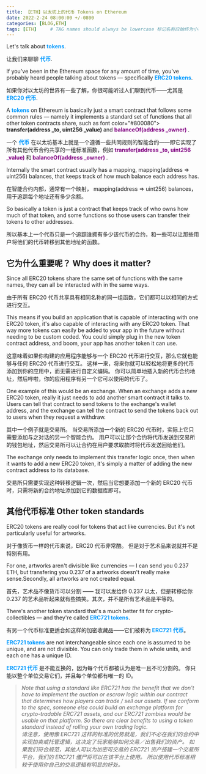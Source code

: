 ```yaml
---
title: 【ETH】以太坊上的代币 Tokens on Ethereum
date: 2022-2-24 08:00:00 +/-0800
categories: [BLOG,ETH]
tags: [ETH]     # TAG names should always be lowercase 标记名称应始终为小写
---
```


<!---

<font color="#800080"><b> 私有 </b></font>
<b><font color="#0099ff">结构体类型</font></b>
> **
```solidity
```

--->

Let's talk about <b><font color="#0099ff">tokens</font></b>.

让我们来聊聊 <b><font color="#0099ff">代币</font></b>.

If you've been in the Ethereum space for any amount of time, you've probably heard people talking about tokens — specifically <b><font color="#0099ff">ERC20 tokens</font></b>.

如果你对以太坊的世界有一些了解，你很可能听过人们聊到代币——尤其是 <b><font color="#0099ff">ERC20 代币</font></b>.

A <b><font color="#0099ff">tokens</font></b> on Ethereum is basically just a smart contract that follows some common rules — namely it implements a standard set of functions that all other token contracts share, such as font color="#800080"><b> transfer(address _to, uint256 _value) </b></font>  and <font color="#800080"><b> balanceOf(address _owner) </b></font>.

一个 <b><font color="#0099ff">代币</font></b> 在以太坊基本上就是一个遵循一些共同规则的智能合约——即它实现了所有其他代币合约共享的一组标准函数，例如<font color="#800080"><b> transfer(address _to, uint256 _value) </b></font>  和<font color="#800080"><b> balanceOf(address _owner) </b></font> .

Internally the smart contract usually has a mapping, mapping(address => uint256) balances, that keeps track of how much balance each address has.

在智能合约内部，通常有一个映射， mapping(address => uint256) balances，用于追踪每个地址还有多少余额。

So basically a token is just a contract that keeps track of who owns how much of that token, and some functions so those users can transfer their tokens to other addresses.

所以基本上一个代币只是一个追踪谁拥有多少该代币的合约，和一些可以让那些用户将他们的代币转移到其他地址的函数。

## 它为什么重要呢？ Why does it matter?

Since all ERC20 tokens share the same set of functions with the same names, they can all be interacted with in the same ways.

由于所有 ERC20 代币共享具有相同名称的同一组函数，它们都可以以相同的方式进行交互。

This means if you build an application that is capable of interacting with one ERC20 token, it's also capable of interacting with any ERC20 token. That way more tokens can easily be added to your app in the future without needing to be custom coded. You could simply plug in the new token contract address, and boom, your app has another token it can use.

这意味着如果你构建的应用程序能够与一个 ERC20 代币进行交互，那么它就也能够与任何 ERC20 代币进行交互。 这样一来，将来你就可以轻松地将更多的代币添加到你的应用中，而无需进行自定义编码。 你可以简单地插入新的代币合约地址，然后哗啦，你的应用程序有另一个它可以使用的代币了。

One example of this would be an exchange. When an exchange adds a new ERC20 token, really it just needs to add another smart contract it talks to. Users can tell that contract to send tokens to the exchange's wallet address, and the exchange can tell the contract to send the tokens back out to users when they request a withdraw.

其中一个例子就是交易所。 当交易所添加一个新的 ERC20 代币时，实际上它只需要添加与之对话的另一个智能合约。 用户可以让那个合约将代币发送到交易所的钱包地址，然后交易所可以让合约在用户要求取款时将代币发送回给他们。

The exchange only needs to implement this transfer logic once, then when it wants to add a new ERC20 token, it's simply a matter of adding the new contract address to its database.

交易所只需要实现这种转移逻辑一次，然后当它想要添加一个新的 ERC20 代币时，只需将新的合约地址添加到它的数据库即可。

## 其他代币标准 Other token standards

ERC20 tokens are really cool for tokens that act like currencies. But it's not particularly useful for artworks.

对于像货币一样的代币来说，ERC20 代币非常酷。 但是对于艺术品来说就并不是特别有用。

For one,  artworks aren't divisible like currencies — I can send you 0.237 ETH, but transfering you 0.237 of a artworks doesn't really make sense.Secondly, all artworks are not created equal.

首先，艺术品不像货币可以分割 —— 我可以发给你 0.237 以太，但是转移给你 0.237 的艺术品听起来就有些搞笑。其次，并不是所有艺术品是平等的。

There's another token standard that's a much better fit for crypto-collectibles  — and they're called <b><font color="#0099ff"> ERC721 tokens</font></b>.

有另一个代币标准更适合如这样的加密收藏品——它们被称为<b><font color="#0099ff"> ERC721 代币</font></b>。

<b><font color="#0099ff"> ERC721 tokens</font></b> are not interchangeable since each one is assumed to be unique, and are not divisible. You can only trade them in whole units, and each one has a unique ID.

<b><font color="#0099ff"> ERC721 代币 </font></b>是不能互换的，因为每个代币都被认为是唯一且不可分割的。 你只能以整个单位交易它们，并且每个单位都有唯一的 ID。

> *Note that using a standard like ERC721 has the benefit that we don't have to implement the auction or escrow logic within our contract that determines how players can trade / sell our assets. If we conform to the spec, someone else could build an exchange platform for crypto-tradable ERC721 assets, and our ERC721 zombies would be usable on that platform. So there are clear benefits to using a token standard instead of rolling your own trading logic.<br/>请注意，使用像 ERC721 这样的标准的优势就是，我们不必在我们的合约中实现拍卖或托管逻辑，这决定了玩家能够如何交易／出售我们的资产。 如果我们符合规范，其他人可以为加密可交易的 ERC721 资产搭建一个交易所平台，我们的 ERC721 僵尸将可以在该平台上使用。 所以使用代币标准相较于使用你自己的交易逻辑有明显的好处。*
